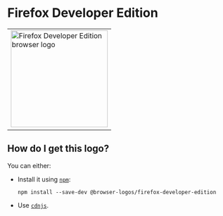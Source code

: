 # Firefox Developer Edition

<table>
    <tr height=230>
        <td>
            <a href="https://github.com/alrra/browser-logos/tree/b92e3a4717d9f120c7be5484d087afc00947de91/src/firefox-developer-edition">
                <img width=220 src="https://raw.githubusercontent.com/alrra/browser-logos/b92e3a4717d9f120c7be5484d087afc00947de91/src/firefox-developer-edition/firefox-developer-edition.svg?sanitize=true" alt="Firefox Developer Edition browser logo">
            </a>
        </td>
    </tr>
</table>

## How do I get this logo?

You can either:

* Install it using [`npm`][npm]:

  `npm install --save-dev @browser-logos/firefox-developer-edition`

* Use [`cdnjs`][cdnjs].

<!-- Link labels: -->

[cdnjs]: https://cdnjs.com/libraries/browser-logos
[npm]: https://www.npmjs.com/
